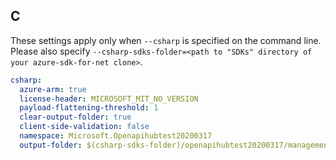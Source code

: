 ## C

These settings apply only when `--csharp` is specified on the command line.
Please also specify `--csharp-sdks-folder=<path to "SDKs" directory of your azure-sdk-for-net clone>`.

```yaml $(csharp)
csharp:
  azure-arm: true
  license-header: MICROSOFT_MIT_NO_VERSION
  payload-flattening-threshold: 1
  clear-output-folder: true
  client-side-validation: false
  namespace: Microsoft.Openapihubtest20200317
  output-folder: $(csharp-sdks-folder)/openapihubtest20200317/management/Microsoft.Openapihubtest20200317/GeneratedProtocol
```
